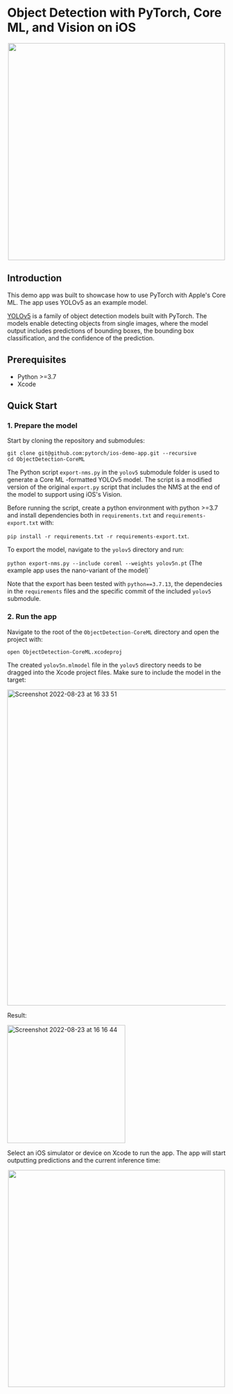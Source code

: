 # Object Detection with PyTorch, Core ML, and Vision on iOS

<p align="center">
  <img src="https://user-images.githubusercontent.com/4254623/186172821-8fc8765b-bc86-4c31-ab44-b2e83d5d7646.PNG" align="center" height="500">
</p>

## Introduction
This demo app was built to showcase how to use PyTorch with Apple's Core ML. The app uses YOLOv5 as an example model.

[YOLOv5](https://github.com/ultralytics/yolov5) is a family of object detection models built with PyTorch. The models enable detecting objects from single images, where the model output includes predictions of bounding boxes, the bounding box classification, and the confidence of the prediction.


## Prerequisites

* Python >=3.7 
* Xcode

## Quick Start

### 1. Prepare the model

Start by cloning the repository and submodules:

```
git clone git@github.com:pytorch/ios-demo-app.git --recursive
cd ObjectDetection-CoreML
```


The Python script `export-nms.py` in the `yolov5` submodule folder is used to generate a Core ML -formatted YOLOv5 model. The script is a modified version of the original `export.py` script that includes the NMS at the end of the model to support using iOS's Vision.

Before running the script, create a python environment with python >=3.7 and install dependencies both in `requirements.txt` and `requirements-export.txt` with:

`pip install -r requirements.txt -r requirements-export.txt`.

To export the model, navigate to the `yolov5` directory and run:

`python export-nms.py --include coreml --weights yolov5n.pt` (The example app uses the nano-variant of the model)`

Note that the export has been tested with `python==3.7.13`, the dependecies in the `requirements` files and the specific commit of the included `yolov5` submodule.


### 2. Run the app

Navigate to the root of the `ObjectDetection-CoreML` directory and open the project with:

`open ObjectDetection-CoreML.xcodeproj`

The created `yolov5n.mlmodel` file in the `yolov5` directory needs to be dragged into the Xcode project files. Make sure to include the model in the target:

<img width="728" alt="Screenshot 2022-08-23 at 16 33 51" src="https://user-images.githubusercontent.com/4254623/186171710-bd66207a-c033-4ffc-965a-f0e92b4f4794.png">

Result:

<img width="272" alt="Screenshot 2022-08-23 at 16 16 44" src="https://user-images.githubusercontent.com/4254623/186167846-65da530a-0c6f-4cf2-9610-77093163d5f4.png">

Select an iOS simulator or device on Xcode to run the app. The app will start outputting predictions and the current inference time:

<p align="center">
  <img src="https://user-images.githubusercontent.com/4254623/186172821-8fc8765b-bc86-4c31-ab44-b2e83d5d7646.PNG" align="center" height="500">
</p>
